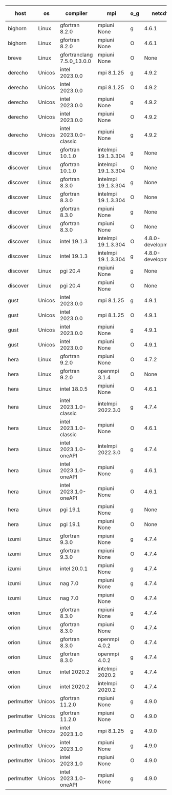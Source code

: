 

| host     | os       | compiler                              | mpi                      | o_g        | netcdf        | build       | u_pass          | u_fail          | s_pass            | s_fail            | e_pass             | e_fail             | nuopc_pass       | nuopc_fail       | artifacts link          |
|----------|----------|---------------------------------------|--------------------------|------------|---------------|-------------|-----------------|-----------------|-------------------|-------------------|--------------------|--------------------|------------------|------------------|-------------------------|
| bighorn | Linux | gfortran 8.2.0 | mpiuni None  | g | 4.6.1  | PASS | None | None | None | None | None | None | None | None | <a href="https://github.com/esmf-org/esmf-test-artifacts/tree/dca12fb73dc5abfacf9cd18532bbd92f86d20c46/develop/gfortran/8.2.0/g/mpiuni/None" target="_blank">dca12fb</a> | 
| bighorn | Linux | gfortran 8.2.0 | mpiuni None  | O | 4.6.1  | PASS | 12415 | 0 | 8 | 0 | 44 | 0 | None | None | <a href="https://github.com/esmf-org/esmf-test-artifacts/tree/6e9f19e8fb4af3687979630dc48a3e2e4a493654/develop/gfortran/8.2.0/O/mpiuni/None" target="_blank">6e9f19e</a> | 
| breve | Linux | gfortranclang 7.5.0_13.0.0 | mpiuni None  | O | None  | PASS | None | None | None | None | None | None | None | None | <a href="https://github.com/esmf-org/esmf-test-artifacts/tree/c1c822717dab7a17d2142415057eddd1310250ea/develop/gfortranclang/7.5.0_13.0.0/O/mpiuni/None" target="_blank">c1c8227</a> | 
| derecho | Unicos | intel 2023.0.0 | mpi 8.1.25  | g | 4.9.2  | PASS | None | None | None | None | None | None | None | None | <a href="https://github.com/esmf-org/esmf-test-artifacts/tree/b416ffeec3fc4568a1cf9ff1c12739cec39c7682/develop/intel/2023.0.0/g/mpi/8.1.25" target="_blank">b416ffe</a> | 
| derecho | Unicos | intel 2023.0.0 | mpi 8.1.25  | O | 4.9.2  | PASS | None | None | None | None | None | None | None | None | <a href="https://github.com/esmf-org/esmf-test-artifacts/tree/d27192e7ef0018d7f7559884c6bbcf3382d5af75/develop/intel/2023.0.0/O/mpi/8.1.25" target="_blank">d27192e</a> | 
| derecho | Unicos | intel 2023.0.0 | mpiuni None  | g | 4.9.2  | PASS | None | None | None | None | None | None | None | None | <a href="https://github.com/esmf-org/esmf-test-artifacts/tree/49ed152c6b8ac810e321773b122878a5333acd9b/develop/intel/2023.0.0/g/mpiuni/None" target="_blank">49ed152</a> | 
| derecho | Unicos | intel 2023.0.0 | mpiuni None  | O | 4.9.2  | PASS | None | None | None | None | None | None | None | None | <a href="https://github.com/esmf-org/esmf-test-artifacts/tree/3e9b722ac7879ddb80ee7374548596ef2c26dffd/develop/intel/2023.0.0/O/mpiuni/None" target="_blank">3e9b722</a> | 
| derecho | Unicos | intel 2023.0.0-classic | mpiuni None  | g | 4.9.2  | PASS | None | None | None | None | None | None | None | None | <a href="https://github.com/esmf-org/esmf-test-artifacts/tree/64df7e45c7e79a3417fc7821676e3f2125cd4e20/develop/intel/2023.0.0-classic/g/mpiuni/None" target="_blank">64df7e4</a> | 
| discover | Linux | gfortran 10.1.0 | intelmpi 19.1.3.304  | g | None  | PASS | 13994 | 15 | 49 | 0 | 81 | 0 | 52 | 1 | <a href="https://github.com/esmf-org/esmf-test-artifacts/tree/ef0ee3b9e1605bbdbf4f60587cbe587c6b60688f/develop/gfortran/10.1.0/g/intelmpi/19.1.3.304" target="_blank">ef0ee3b</a> | 
| discover | Linux | gfortran 10.1.0 | intelmpi 19.1.3.304  | O | None  | PASS | 13994 | 15 | 49 | 0 | 81 | 0 | 52 | 1 | <a href="https://github.com/esmf-org/esmf-test-artifacts/tree/0f660b78a6a2194731f9e060daf41aa5cfd00a85/develop/gfortran/10.1.0/O/intelmpi/19.1.3.304" target="_blank">0f660b7</a> | 
| discover | Linux | gfortran 8.3.0 | intelmpi 19.1.3.304  | g | None  | PASS | 13994 | 15 | 49 | 0 | 81 | 0 | 52 | 1 | <a href="https://github.com/esmf-org/esmf-test-artifacts/tree/d5f6184e2cad4c2b2560b1f61574a42b9d726685/develop/gfortran/8.3.0/g/intelmpi/19.1.3.304" target="_blank">d5f6184</a> | 
| discover | Linux | gfortran 8.3.0 | intelmpi 19.1.3.304  | O | None  | PASS | 13994 | 15 | 49 | 0 | 81 | 0 | 52 | 1 | <a href="https://github.com/esmf-org/esmf-test-artifacts/tree/625f1bf587a8c1683a1ba35988d8c0509422b273/develop/gfortran/8.3.0/O/intelmpi/19.1.3.304" target="_blank">625f1bf</a> | 
| discover | Linux | gfortran 8.3.0 | mpiuni None  | g | None  | PASS | 12415 | 0 | 8 | 0 | 44 | 0 | None | None | <a href="https://github.com/esmf-org/esmf-test-artifacts/tree/0135163bf4bb6249a0d2534e621234db3b11d5c7/develop/gfortran/8.3.0/g/mpiuni/None" target="_blank">0135163</a> | 
| discover | Linux | gfortran 8.3.0 | mpiuni None  | O | None  | PASS | 12415 | 0 | 8 | 0 | 44 | 0 | None | None | <a href="https://github.com/esmf-org/esmf-test-artifacts/tree/d6291535ae4ab17199743abe860fd3e3919b36a4/develop/gfortran/8.3.0/O/mpiuni/None" target="_blank">d629153</a> | 
| discover | Linux | intel 19.1.3 | intelmpi 19.1.3.304  | O | 4.8.0-development  | PASS | 14009 | 0 | 49 | 0 | 81 | 0 | 53 | 0 | <a href="https://github.com/esmf-org/esmf-test-artifacts/tree/3027286c6a0e19ea1f956503b05ac86edaae70fc/develop/intel/19.1.3/O/intelmpi/19.1.3.304" target="_blank">3027286</a> | 
| discover | Linux | intel 19.1.3 | intelmpi 19.1.3.304  | g | 4.8.0-development  | PASS | 14009 | 0 | 49 | 0 | 81 | 0 | 53 | 0 | <a href="https://github.com/esmf-org/esmf-test-artifacts/tree/b7c6797f2792785811dfcfd97a966d7603278731/develop/intel/19.1.3/g/intelmpi/19.1.3.304" target="_blank">b7c6797</a> | 
| discover | Linux | pgi 20.4 | mpiuni None  | g | None  | PASS | 12415 | 0 | 6 | 2 | 44 | 0 | None | None | <a href="https://github.com/esmf-org/esmf-test-artifacts/tree/3ae846bd5ceedecc37a68c834882050d8977e385/develop/pgi/20.4/g/mpiuni/None" target="_blank">3ae846b</a> | 
| discover | Linux | pgi 20.4 | mpiuni None  | O | None  | PASS | 12413 | 2 | 8 | 0 | 44 | 0 | None | None | <a href="https://github.com/esmf-org/esmf-test-artifacts/tree/1a1a58df536d20618d9278ed32aac4eb46a3b7ba/develop/pgi/20.4/O/mpiuni/None" target="_blank">1a1a58d</a> | 
| gust | Unicos | intel 2023.0.0 | mpi 8.1.25  | g | 4.9.1  | PASS | None | None | None | None | None | None | None | None | <a href="https://github.com/esmf-org/esmf-test-artifacts/tree/98a645d2e7f8eefc5dfcad04069714fe90f64161/develop/intel/2023.0.0/g/mpi/8.1.25" target="_blank">98a645d</a> | 
| gust | Unicos | intel 2023.0.0 | mpi 8.1.25  | O | 4.9.1  | PASS | None | None | None | None | None | None | None | None | <a href="https://github.com/esmf-org/esmf-test-artifacts/tree/2d7227305e571566a63851a425ccc88ee7235fad/develop/intel/2023.0.0/O/mpi/8.1.25" target="_blank">2d72273</a> | 
| gust | Unicos | intel 2023.0.0 | mpiuni None  | g | 4.9.1  | PASS | None | None | None | None | None | None | None | None | <a href="https://github.com/esmf-org/esmf-test-artifacts/tree/80bb8ef598a953954fd5d8a2b5a4b8e3d8ad8bf7/develop/intel/2023.0.0/g/mpiuni/None" target="_blank">80bb8ef</a> | 
| gust | Unicos | intel 2023.0.0 | mpiuni None  | O | 4.9.1  | PASS | None | None | None | None | None | None | None | None | <a href="https://github.com/esmf-org/esmf-test-artifacts/tree/393f568bfd0dc7e0c2a01ed21a7b54cc30b7db89/develop/intel/2023.0.0/O/mpiuni/None" target="_blank">393f568</a> | 
| hera | Linux | gfortran 9.2.0 | mpiuni None  | O | 4.7.2  | PASS | None | None | None | None | None | None | None | None | <a href="https://github.com/esmf-org/esmf-test-artifacts/tree/c242c1abb9568a3e1c227bb857f61ea08caa3c06/develop/gfortran/9.2.0/O/mpiuni/None" target="_blank">c242c1a</a> | 
| hera | Linux | gfortran 9.2.0 | openmpi 3.1.4  | O | None  | PASS | None | None | None | None | None | None | None | None | <a href="https://github.com/esmf-org/esmf-test-artifacts/tree/33c5dd1a5bdc40eff4e7e553694f7073f1d0f826/develop/gfortran/9.2.0/O/openmpi/3.1.4" target="_blank">33c5dd1</a> | 
| hera | Linux | intel 18.0.5 | mpiuni None  | O | 4.6.1  | PASS | None | None | None | None | None | None | None | None | <a href="https://github.com/esmf-org/esmf-test-artifacts/tree/53213ec15129d04e979a10411e7a54a19308e067/develop/intel/18.0.5/O/mpiuni/None" target="_blank">53213ec</a> | 
| hera | Linux | intel 2023.1.0-classic | intelmpi 2022.3.0  | g | 4.7.4  | PASS | None | None | None | None | None | None | None | None | <a href="https://github.com/esmf-org/esmf-test-artifacts/tree/393e5fde1b61d2ddd3ff332157ad123ac423111f/develop/intel/2023.1.0-classic/g/intelmpi/2022.3.0" target="_blank">393e5fd</a> | 
| hera | Linux | intel 2023.1.0-classic | mpiuni None  | O | 4.6.1  | PASS | None | None | None | None | None | None | None | None | <a href="https://github.com/esmf-org/esmf-test-artifacts/tree/14c92e37c8ebff752af71ec0078918ea6b5dd986/develop/intel/2023.1.0-classic/O/mpiuni/None" target="_blank">14c92e3</a> | 
| hera | Linux | intel 2023.1.0-oneAPI | intelmpi 2022.3.0  | g | 4.7.4  | PASS | None | None | None | None | None | None | None | None | <a href="https://github.com/esmf-org/esmf-test-artifacts/tree/86f86bb7e88d872b7d505b572a9671fb571d0030/develop/intel/2023.1.0-oneAPI/g/intelmpi/2022.3.0" target="_blank">86f86bb</a> | 
| hera | Linux | intel 2023.1.0-oneAPI | mpiuni None  | g | 4.6.1  | PASS | None | None | None | None | None | None | None | None | <a href="https://github.com/esmf-org/esmf-test-artifacts/tree/3d891db4f770dd5d35c5270696fcf8a6ea5564f9/develop/intel/2023.1.0-oneAPI/g/mpiuni/None" target="_blank">3d891db</a> | 
| hera | Linux | intel 2023.1.0-oneAPI | mpiuni None  | O | 4.6.1  | FAIL | None | None | None | None | None | None | None | None | <a href="https://github.com/esmf-org/esmf-test-artifacts/tree/feb7b43ef202d4a6b5977fd264a4e455eb6833b4/develop/intel/2023.1.0-oneAPI/O/mpiuni/None" target="_blank">feb7b43</a> | 
| hera | Linux | pgi 19.1 | mpiuni None  | g | None  | FAIL | None | None | None | None | None | None | None | None | <a href="https://github.com/esmf-org/esmf-test-artifacts/tree/530d2b481848465d418fbd3866ce722db109f2f6/develop/pgi/19.1/g/mpiuni/None" target="_blank">530d2b4</a> | 
| hera | Linux | pgi 19.1 | mpiuni None  | O | None  | FAIL | None | None | None | None | None | None | None | None | <a href="https://github.com/esmf-org/esmf-test-artifacts/tree/6719a6faf17676fcbb84bd33b3d6b1f1993b2d83/develop/pgi/19.1/O/mpiuni/None" target="_blank">6719a6f</a> | 
| izumi | Linux | gfortran 9.3.0 | mpiuni None  | g | 4.7.4  | PASS | None | None | None | None | None | None | None | None | <a href="https://github.com/esmf-org/esmf-test-artifacts/tree/e4ded2ef210d59683b8e8b02bf489aeef445129e/develop/gfortran/9.3.0/g/mpiuni/None" target="_blank">e4ded2e</a> | 
| izumi | Linux | gfortran 9.3.0 | mpiuni None  | O | 4.7.4  | PASS | None | None | None | None | None | None | None | None | <a href="https://github.com/esmf-org/esmf-test-artifacts/tree/1af9da673d4ed1ef19646812b9a73cb3e3c9f9ee/develop/gfortran/9.3.0/O/mpiuni/None" target="_blank">1af9da6</a> | 
| izumi | Linux | intel 20.0.1 | mpiuni None  | g | 4.7.4  | PASS | None | None | None | None | None | None | None | None | <a href="https://github.com/esmf-org/esmf-test-artifacts/tree/04ed9b8fc8539171a896ec64270c68c763812159/develop/intel/20.0.1/g/mpiuni/None" target="_blank">04ed9b8</a> | 
| izumi | Linux | nag 7.0 | mpiuni None  | g | 4.7.4  | PASS | None | None | None | None | None | None | None | None | <a href="https://github.com/esmf-org/esmf-test-artifacts/tree/d834fcdfd1087ca2700a30cdf67a1cfc2db929f8/develop/nag/7.0/g/mpiuni/None" target="_blank">d834fcd</a> | 
| izumi | Linux | nag 7.0 | mpiuni None  | O | 4.7.4  | PASS | None | None | None | None | None | None | None | None | <a href="https://github.com/esmf-org/esmf-test-artifacts/tree/d05ef306082eac7ea0e0033cd7b0bef60b389cfb/develop/nag/7.0/O/mpiuni/None" target="_blank">d05ef30</a> | 
| orion | Linux | gfortran 8.3.0 | mpiuni None  | g | 4.7.4  | PASS | None | None | None | None | None | None | None | None | <a href="https://github.com/esmf-org/esmf-test-artifacts/tree/fea69c8e98e61502548f4e84e444c0a37d8b4446/develop/gfortran/8.3.0/g/mpiuni/None" target="_blank">fea69c8</a> | 
| orion | Linux | gfortran 8.3.0 | mpiuni None  | O | 4.7.4  | PASS | None | None | None | None | None | None | None | None | <a href="https://github.com/esmf-org/esmf-test-artifacts/tree/ab2fbd504e301362068a297dfda4c08fd6787e92/develop/gfortran/8.3.0/O/mpiuni/None" target="_blank">ab2fbd5</a> | 
| orion | Linux | gfortran 8.3.0 | openmpi 4.0.2  | O | 4.7.4  | PASS | None | None | None | None | None | None | None | None | <a href="https://github.com/esmf-org/esmf-test-artifacts/tree/c0b7651572cefd0c532efd6612ff95d77d61ac08/develop/gfortran/8.3.0/O/openmpi/4.0.2" target="_blank">c0b7651</a> | 
| orion | Linux | gfortran 8.3.0 | openmpi 4.0.2  | g | 4.7.4  | PASS | None | None | None | None | None | None | None | None | <a href="https://github.com/esmf-org/esmf-test-artifacts/tree/2465a3bc8e453064231f788ad85376b895f6f799/develop/gfortran/8.3.0/g/openmpi/4.0.2" target="_blank">2465a3b</a> | 
| orion | Linux | intel 2020.2 | intelmpi 2020.2  | g | 4.7.4  | PASS | None | None | None | None | None | None | None | None | <a href="https://github.com/esmf-org/esmf-test-artifacts/tree/de1076241aea7d473377f870a90317b3f3798a59/develop/intel/2020.2/g/intelmpi/2020.2" target="_blank">de10762</a> | 
| orion | Linux | intel 2020.2 | intelmpi 2020.2  | O | 4.7.4  | PASS | None | None | None | None | None | None | None | None | <a href="https://github.com/esmf-org/esmf-test-artifacts/tree/99dcbf3e373dd0e7affb0fb135a4d7ac99d5aea6/develop/intel/2020.2/O/intelmpi/2020.2" target="_blank">99dcbf3</a> | 
| perlmutter | Unicos | gfortran 11.2.0 | mpiuni None  | g | 4.9.0  | PASS | None | None | None | None | None | None | None | None | <a href="https://github.com/esmf-org/esmf-test-artifacts/tree/1d4564729b7fb23b4a099e1533246995bca66fc3/develop/gfortran/11.2.0/g/mpiuni/None" target="_blank">1d45647</a> | 
| perlmutter | Unicos | gfortran 11.2.0 | mpiuni None  | O | 4.9.0  | PASS | None | None | None | None | None | None | None | None | <a href="https://github.com/esmf-org/esmf-test-artifacts/tree/508b0d76b591a3ce17c235d60b8949e329a44f65/develop/gfortran/11.2.0/O/mpiuni/None" target="_blank">508b0d7</a> | 
| perlmutter | Unicos | intel 2023.1.0 | mpi 8.1.25  | g | 4.9.0  | PASS | None | None | None | None | None | None | None | None | <a href="https://github.com/esmf-org/esmf-test-artifacts/tree/c3620ef9c13a89ab1c0b63462b40a754709fbe13/develop/intel/2023.1.0/g/mpi/8.1.25" target="_blank">c3620ef</a> | 
| perlmutter | Unicos | intel 2023.1.0 | mpiuni None  | g | 4.9.0  | PASS | None | None | None | None | None | None | None | None | <a href="https://github.com/esmf-org/esmf-test-artifacts/tree/dcd2af3ad703c119946609cd8fff2176d23eb9c3/develop/intel/2023.1.0/g/mpiuni/None" target="_blank">dcd2af3</a> | 
| perlmutter | Unicos | intel 2023.1.0 | mpiuni None  | O | 4.9.0  | PASS | None | None | None | None | None | None | None | None | <a href="https://github.com/esmf-org/esmf-test-artifacts/tree/9eb6e00673e1a3ce87b2891c6df2cc75309caaaa/develop/intel/2023.1.0/O/mpiuni/None" target="_blank">9eb6e00</a> | 
| perlmutter | Unicos | intel 2023.1.0-oneAPI | mpiuni None  | g | 4.9.0  | PASS | None | None | None | None | None | None | None | None | <a href="https://github.com/esmf-org/esmf-test-artifacts/tree/75fb45c59c8cdfc13f8991d552001e310a93ecd8/develop/intel/2023.1.0-oneAPI/g/mpiuni/None" target="_blank">75fb45c</a> | 
